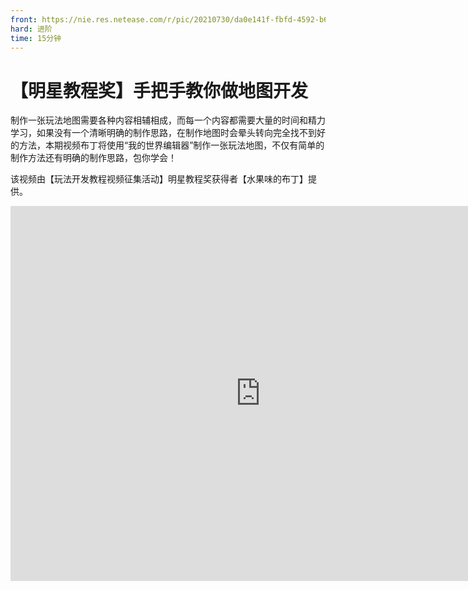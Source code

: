 ```yaml
---
front: https://nie.res.netease.com/r/pic/20210730/da0e141f-fbfd-4592-b6b4-b410f898f556.png
hard: 进阶
time: 15分钟
---
```


# 【明星教程奖】手把手教你做地图开发

制作一张玩法地图需要各种内容相辅相成，而每一个内容都需要大量的时间和精力学习，如果没有一个清晰明确的制作思路，在制作地图时会晕头转向完全找不到好的方法，本期视频布丁将使用“我的世界编辑器”制作一张玩法地图，不仅有简单的制作方法还有明确的制作思路，包你学会！

该视频由【玩法开发教程视频征集活动】明星教程奖获得者【水果味的布丁】提供。

<center><embed src="https://cc.163.com/act/m/daily/iframeplayer/?id=601cfd5e6a37ca09cc221e67
" height="600" width="800"/></center>

